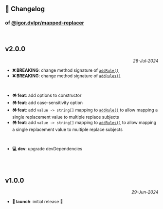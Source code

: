 ## 📒 Changelog

### of [@igor.dvlpr/mapped-replacer](https://github.com/igorskyflyer/npm-mapped-replacer)

<br>

## v2.0.0

<p align="right"><em>28-Jul-2024</em></p>

- **❌ BREAKING**: change method signature of [`addRule()`](./README.md#addrulesrules--key-string-string--boolean)
- **❌ BREAKING**: change method signature of [`addRules()`](./README.md#addrulesrules--key-string-string--boolean)

<br>

- **🪅 feat**: add options to constructor
- **🪅 feat**: add case-sensitivity option
- **🪅 feat**: add `value -> string[]` mapping to [`addRule()`](./README.md#addrulereplacewith-string-searchfor-string-boolean) to allow mapping a single replacement value to multiple replace subjects
- **🪅 feat**: add `value -> string[]` mapping to [`addRules()`](./README.md#addrulereplacewith-string-searchfor-string-boolean) to allow mapping a single replacement value to multiple replace subjects

<br>

- **💻 dev**: upgrade devDependencies

<br>
<br>

## v1.0.0

<p align="right"><em>29-Jun-2024</em></p>

- **🚀 launch**: initial release 🎉
